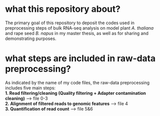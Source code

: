 # what this repository about?
The primary goal of this repository to deposit the codes used in preprocessing steps of bulk RNA-seq analysis on model plant _A. thaliana_ and rape seed _B. napus_ in my master thesis, as well as for sharing and demonstrating purposes.

# what steps are included in raw-data preprocessing?
As indicated by the name of my code files, the raw-data preprocessing includes five main steps: 
<br /> **1. Read filtering/cleaning (Quality filtering + Adapter contamination cleaning)** --> file 0-3 
<br /> **2. Alignment of filtered reads to genomic features** --> file 4 
<br /> **3. Quantification of read count** --> file 5&6
